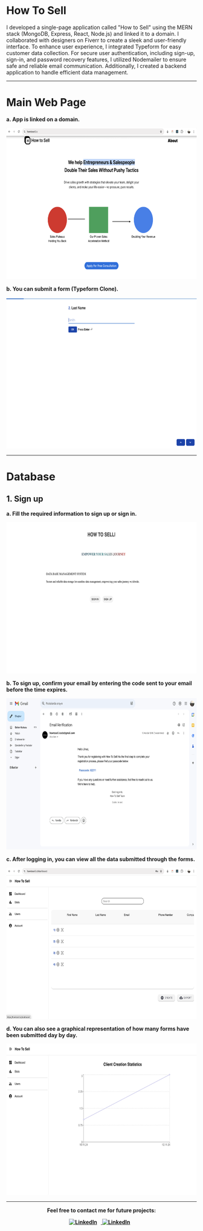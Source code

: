 # How To Sell
<p> I developed a single-page application called "How to Sell" using the MERN stack (MongoDB, Express, React, Node.js) and linked it to a domain. I collaborated with designers on Fiverr to create a sleek and user-friendly interface. To enhance user experience, I integrated Typeform for easy customer data collection. For secure user authentication, including sign-up, sign-in, and password recovery features, I utilized Nodemailer to ensure safe and reliable email communication. Additionally, I created a backend application to handle efficient data management.
  </p>
<b

<br>
<hr/>

# Main Web Page
<p> a. App is linked on a domain.  </p>
<img src="./src/assets/main.png" alt="Açıklama" width="600" height="400">

<p> b. You can submit a form (Typeform Clone).  </p>
<img src="./src/assets/form.png" alt="Açıklama" width="600" height="400">

<hr/>

# Database

## 1. Sign up

<p> a. Fill the required information to sign up or sign in.   </p>
<img src="./src/assets/dbMain.png" alt="Açıklama" width="600" height="400">

<br>
<p> b. To sign up, confirm your email by entering the code sent to your email before the time expires.  </p>
<img src="./src/assets/readmeEmail.png" alt="Açıklama" width="600" height="400">

<br>
<p> c. After logging in, you can view all the data submitted through the forms.
  </p>
<img src="./src/assets/readmeimg1.png" alt="Açıklama" width="600" height="400">

<p> d. You can also see a graphical representation of how many forms have been submitted day by day.
  </p>
<img src="./src/assets/statsReadme.png" alt="Açıklama" width="600" height="400">


<hr/>
<div style="text-align: center; width:100%">
  <p>Feel free to contact me for future projects:</p>
  <p>
    <a href="https://www.linkedin.com/in/umutpehlivan/" target="_blank">
      <img src="https://banner2.cleanpng.com/20180406/jpq/avgi8oddr.webp" alt="LinkedIn" style="width: 30px; margin-right: 10px;" />
    </a>

  <a href="mailto:umutpehlivan2078@gmail.com" target="_blank">
      <img src="https://banner2.cleanpng.com/20180406/ezq/avgd52azx.webp" alt="LinkedIn" style="width: 30px; margin-right: 10px;" />
    </a>


 
  </p>
</div>